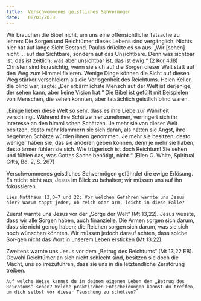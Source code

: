 ```yaml
---
title:  Verschwommenes geistliches Sehvermögen
date:   08/01/2018
---
```


Wir brauchen die Bibel nicht, um uns eine offensichtliche Tatsache zu lehren: Die Sorgen und Reichtümer dieses Lebens sind vergänglich. Nichts hier hat auf lange Sicht Bestand. Paulus drückte es so aus: „Wir [sehen] nicht … auf das Sichtbare, sondern auf das Unsichtbare. Denn was sichtbar ist, das ist zeitlich; was aber unsichtbar ist, das ist ewig.“ (2 Kor 4,18) Christen sind kurzsichtig, wenn sie sich auf die Sorgen dieser Welt statt auf den Weg zum Himmel fixieren. Wenige Dinge können die Sicht auf diesen Weg stärker verschleiern als die Verlogenheit des Reichtums. Helen Keller, die blind war, sagte: „Der erbärmlichste Mensch auf der Welt ist derjenige, der sehen kann, aber keine Vision hat.“ Die Bibel ist gefüllt mit Beispielen von Menschen, die sehen konnten, aber tatsächlich geistlich blind waren. 

„Einige lieben diese Welt so sehr, dass es ihre Liebe zur Wahrheit verschlingt. Während ihre Schätze hier zunehmen, verringert sich ihr Interesse an den himmlischen Schätzen. Je mehr sie von dieser Welt besitzen, desto mehr klammern sie sich daran, als hätten sie Angst, ihre begehrten Schätze würden ihnen genommen. Je mehr sie besitzen, desto weniger haben sie, das sie anderen geben können, denn je mehr sie haben, desto ärmer fühlen sie sich. Wie trügerisch ist doch Reichtum! Sie sehen und fühlen das, was Gottes Sache benötigt, nicht.“ (Ellen G. White, Spiritual Gifts, Bd. 2, S. 267) 

Verschwommenes geistliches Sehvermögen gefährdet die ewige Erlösung. Es reicht nicht aus, Jesus im Blick zu behalten; wir müssen uns auf ihn fokussieren. 

`Lies Matthäus 13,3–7 und 22: Vor welchen Gefahren warnte uns Jesus hier? Warum tappt jeder, ob reich oder arm, leicht in diese Falle?` 

Zuerst warnte uns Jesus vor der „Sorge der Welt“ (Mt 13,22). Jesus wusste, dass wir alle Sorgen haben, auch finanzielle. Die Armen sorgen sich darum, dass sie nicht genug haben; die Reichen sorgen sich darum, was sie sich noch wünschen könnten. Wir müssen jedoch darauf achten, dass solche Sor-gen nicht das Wort in unserem Leben ersticken (Mt 13,22). 

Zweitens warnte uns Jesus vor dem „Betrug des Reichtums“ (Mt 13,22 EB). Obwohl Reichtümer an sich nicht schlecht sind, besitzen sie doch die Macht, uns so irrezuführen, dass sie uns in die letztendliche Zerstörung treiben. 

`Auf welche Weise kannst du in deinem eigenen Leben den „Betrug des Reichtums“ sehen? Welche praktischen Entscheidungen kannst du treffen, um dich selbst vor dieser Täuschung zu schützen?` 